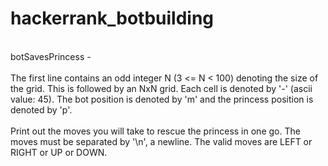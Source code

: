 # hackerrank_botbuilding
<p1> 
<br>  botSavesPrincess -  <br> 
 <br> The first line contains an odd integer N (3 <= N < 100) denoting the size of the grid. 
	This is followed by an NxN grid. Each cell is denoted by '-' (ascii value: 45). 
	The bot position is denoted by 'm' and the princess position is denoted by 'p'.</br>
	<br>Print out the moves you will take to rescue the princess in one go. 
	The moves must be separated by '\n', a newline. 
	The valid moves are LEFT or RIGHT or UP or DOWN. </br> </p1>
